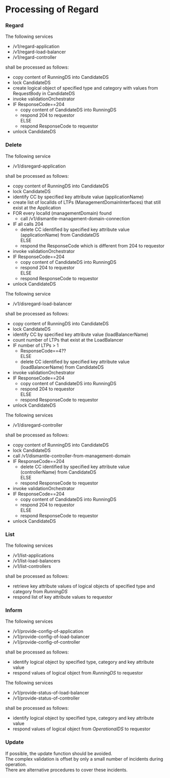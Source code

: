 # Processing of Regard  

### Regard  

The following services  
- /v1/regard-application  
- /v1/regard-load-balancer  
- /v1/regard-controller  

shall be processed as follows:  
- copy content of RunningDS into CandidateDS  
- lock CandidateDS  
- create logical object of specified type and category with values from RequestBody in CandidateDS  
- invoke validationOrchestrator  
- IF ResponseCode==204  
  - copy content of CandidateDS into RunningDS  
  - respond 204 to requestor  
  ELSE  
  - respond ResponseCode to requestor  
- unlock CandidateDS  

### Delete  

The following service  
- /v1/disregard-application  

shall be processed as follows:  
- copy content of RunningDS into CandidateDS  
- lock CandidateDS  
- identify CC by specified key attribute value (applicationName)  
- create list of localIds of LTPs (ManagementDomainInterfaces) that still exist at the Application  
- FOR every localId (managementDomain) found  
  - call /v1/dismantle-management-domain-connection  
- IF all calls 204  
  - delete CC identified by specified key attribute value (applicationName) from CandidateDS  
  ELSE
  - respond the ResponseCode which is different from 204 to requestor  
- invoke validationOrchestrator  
- IF ResponseCode==204  
  - copy content of CandidateDS into RunningDS  
  - respond 204 to requestor  
  ELSE  
  - respond ResponseCode to requestor  
- unlock CandidateDS  

The following service  
- /v1/disregard-load-balancer  

shall be processed as follows:  
- copy content of RunningDS into CandidateDS  
- lock CandidateDS  
- identify CC by specified key attribute value (loadBalancerName)  
- count number of LTPs that exist at the LoadBalancer  
- IF number of LTPs > 1  
  - ResponseCode==4??  
  ELSE  
  - delete CC identified by specified key attribute value (loadBalancerName) from CandidateDS  
- invoke validationOrchestrator  
- IF ResponseCode==204  
  - copy content of CandidateDS into RunningDS  
  - respond 204 to requestor  
  ELSE  
  - respond ResponseCode to requestor  
- unlock CandidateDS   

The following services  
- /v1/disregard-controller  

shall be processed as follows:  
- copy content of RunningDS into CandidateDS  
- lock CandidateDS  
- call /v1/dismantle-controller-from-management-domain  
- IF ResponseCode==204  
  - delete CC identified by specified key attribute value (controllerName) from CandidateDS  
  ELSE
  - respond ResponseCode to requestor
- invoke validationOrchestrator  
- IF ResponseCode==204  
  - copy content of CandidateDS into RunningDS  
  - respond 204 to requestor  
  ELSE  
  - respond ResponseCode to requestor  
- unlock CandidateDS  

### List  

The following services  
- /v1/list-applications  
- /v1/list-load-balancers  
- /v1/list-controllers  

shall be processed as follows:  
- retrieve key attribute values of logical objects of specified type and category from _RunningDS_  
- respond list of key attribute values to requestor  

### Inform  

The following services  
- /v1/provide-config-of-application  
- /v1/provide-config-of-load-balancer  
- /v1/provide-config-of-controller  

shall be processed as follows:  
- identify logical object by specified type, category and key attribute value  
- respond values of logical object from _RunningDS_ to requestor  

The following services  
- /v1/provide-status-of-load-balancer  
- /v1/provide-status-of-controller  

shall be processed as follows:  
- identify logical object by specified type, category and key attribute value  
- respond values of logical object from _OperationalDS_ to requestor  

### Update  

If possible, the update function should be avoided.  
The complex validation is offset by only a small number of incidents during operation.  
There are alternative procedures to cover these incidents.  
